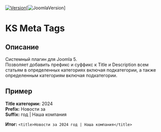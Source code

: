 [![Version](https://badgen.net//github/release/mediafoks/plg_sys_ksmeta/stable)]()[![JoomlaVersion](https://badgen.net/badge/Joomla/5.0/green?icon=joomla)]

# KS Meta Tags

## Описание

Системный плагин для Joomla 5.\
Позволяет добавить префикс и суффикс к Title и Description всем статьям в определенных категориях включая подкатегории, а также определенным категориям включая подкатегории.

## Пример

**Title категории:** 2024\
**Prefix:** Новости за\
**Suffix:** год | Наша компания

**Итог:** `<title>Новости за 2024 год | Наша компания</title>`
